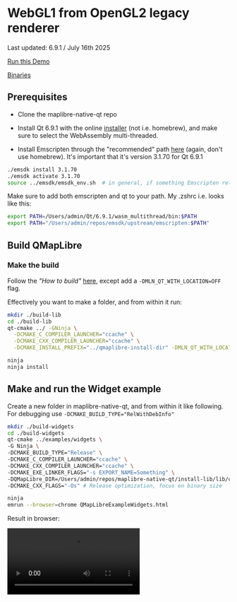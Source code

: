 # WebGL1 from OpenGL2 legacy renderer

Last updated: 6.9.1  / July 16th 2025

[Run this Demo](https://birkskyum-maplibre-native-wasm.pages.dev/qt-for-webassembly/webgl1-from-opengl2-legacy-renderer/)

[Binaries](https://github.com/birkskyum/maplibre-native-wasm/tree/main/dist/qt-for-webassembly/webgl1-from-opengl2-legacy-renderer)


## Prerequisites

- Clone the maplibre-native-qt repo

- Install Qt 6.9.1 with the online [installer](https://www.qt.io/download) (not i.e. homebrew), and make sure to select the WebAssembly multi-threaded.


- Install Emscripten through the "recommended" path [here](https://emscripten.org/docs/getting_started/downloads.html) (again, don't use homebrew). It's important that it's version 3.1.70 for Qt 6.9.1

```sh
./emsdk install 3.1.70
./emsdk activate 3.1.70
source ../emsdk/emsdk_env.sh  # in general, if something Emscripten related can't be found, run this again
```

Make sure to add both emscripten and qt to your path. My .zshrc i.e. looks like this:

```sh
export PATH=/Users/admin/Qt/6.9.1/wasm_multithread/bin:$PATH
export PATH="/Users/admin/repos/emsdk/upstream/emscripten:$PATH"
```

## Build QMapLibre

### Make the build
Follow the *"How to build"* [here](https://github.com/maplibre/maplibre-native-qt?tab=readme-ov-file#how-to-build), except add a `-DMLN_QT_WITH_LOCATION=OFF` flag.

Effectively you want to make a folder, and from within it run:

```sh
mkdir ./build-lib
cd ./build-lib
qt-cmake ../ -GNinja \
  -DCMAKE_C_COMPILER_LAUNCHER="ccache" \
  -DCMAKE_CXX_COMPILER_LAUNCHER="ccache" \
  -DCMAKE_INSTALL_PREFIX="../qmaplibre-install-dir" -DMLN_QT_WITH_LOCATION=OFF

ninja
ninja install
```

## Make and run the Widget example

Create a new folder in maplibre-native-qt, and from within it like following. For debugging use `-DCMAKE_BUILD_TYPE="RelWithDebInfo"`

```sh
mkdir ./build-widgets
cd ./build-widgets
qt-cmake ../examples/widgets \
-G Ninja \
-DCMAKE_BUILD_TYPE="Release" \
-DCMAKE_C_COMPILER_LAUNCHER="ccache" \
-DCMAKE_CXX_COMPILER_LAUNCHER="ccache" \
-DCMAKE_EXE_LINKER_FLAGS="-s EXPORT_NAME=Something" \
-DQMapLibre_DIR=/Users/admin/repos/maplibre-native-qt/install-lib/lib/cmake/QMapLibre \
-DCMAKE_CXX_FLAGS="-Os" # Release optimization, focus on binary size 

ninja
emrun --browser=chrome QMapLibreExampleWidgets.html
```

Result in browser:

<video controls>
  <source src="https://github.com/user-attachments/assets/09b8dbfc-68cd-446a-90af-41f5a0b13230" type="video/mp4">
  Your browser does not support the video tag.
</video>








